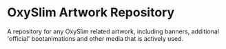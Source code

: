 <h1>OxySlim Artwork Repository</h1>
A repository for any OxySlim related artwork, including banners, additional 'official' bootanimations and other media that is actively used.